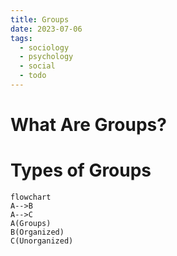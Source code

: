 ```yaml
---
title: Groups
date: 2023-07-06
tags:
  - sociology
  - psychology
  - social
  - todo
---
```


# What Are Groups?


# Types of Groups
```mermaid
flowchart 
A-->B
A-->C
A(Groups)
B(Organized)
C(Unorganized)
```


